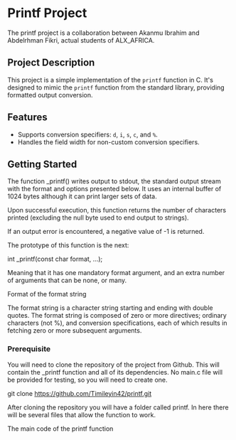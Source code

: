 # Printf Project

The printf project is a collaboration between Akanmu Ibrahim and Abdelrhman 
Fikri, actual students of ALX_AFRICA.

## Project Description

This project is a simple implementation of the `printf` function in C. It's designed to mimic the `printf` function from the standard library, providing formatted output conversion.

## Features

- Supports conversion specifiers: `d`, `i`, `s`, `c`, and `%`.
- Handles the field width for non-custom conversion specifiers.

## Getting Started

The function _printf() writes output to stdout, the standard output stream with the format and options presented below. It uses an internal buffer of 1024 bytes although it can print larger sets of data.

Upon successful execution, this function returns the number of characters printed (excluding the null byte used to end output to strings).

If an output error is encountered, a negative value of -1 is returned.

The prototype of this function is the next:

int _printf(const char format, ...);

Meaning that it has one mandatory format argument, and an extra number of arguments that can be none, or many.

Format of the format string

The format string is a character string starting and ending with double quotes. The format string is composed of zero or more directives; ordinary characters (not %), and conversion specifications, each of which results in fetching zero or more subsequent arguments.

### Prerequisite

You will need to clone the repository of the project from Github. This will contain the _printf function and all of its dependencies. No main.c file will be provided for testing, so you will need to create one.

git clone https://github.com/Timileyin42/printf.git

After cloning the repository you will have a folder called printf. In here there will be several files that allow the function to work.

The main code of the printf function

